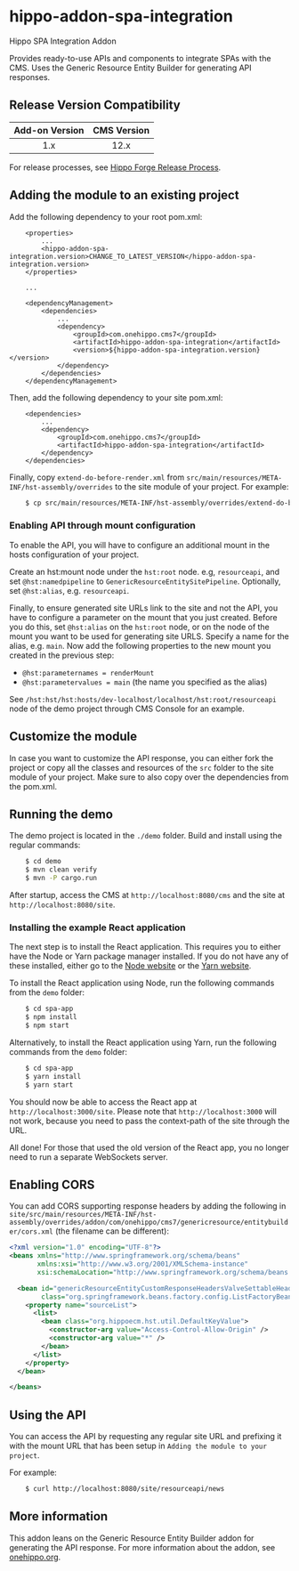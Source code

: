 # hippo-addon-spa-integration

Hippo SPA Integration Addon

Provides ready-to-use APIs and components to integrate SPAs with the CMS. Uses the Generic Resource Entity Builder for 
generating API responses.

## Release Version Compatibility

| Add-on Version | CMS Version  |
|:--------------:|:------------:|
| 1.x            | 12.x         |
 
For release processes, see [Hippo Forge Release Process](https://onehippo-forge.github.io/release-process.html).

## Adding the module to an existing project

Add the following dependency to your root pom.xml:
```mvn
    <properties>
        ...
        <hippo-addon-spa-integration.version>CHANGE_TO_LATEST_VERSION</hippo-addon-spa-integration.version>
    </properties>
    
    ...
    
    <dependencyManagement>
        <dependencies>
            ...
            <dependency>
                <groupId>com.onehippo.cms7</groupId>
                <artifactId>hippo-addon-spa-integration</artifactId>
                <version>${hippo-addon-spa-integration.version}</version>
            </dependency>
        </dependencies>
    </dependencyManagement>
```

Then, add the following dependency to your site pom.xml:
```mvn
    <dependencies>
        ...
        <dependency>
            <groupId>com.onehippo.cms7</groupId>
            <artifactId>hippo-addon-spa-integration</artifactId>
        </dependency>
    </dependencies>
```

Finally, copy `extend-do-before-render.xml` from `src/main/resources/META-INF/hst-assembly/overrides` to the site 
module of your project. For example:
```bash
    $ cp src/main/resources/META-INF/hst-assembly/overrides/extend-do-before-render.xml PATH_TO_YOUR_PROJECT/site/src/main/resources/META-INF/hst-assembly/overrides
```

### Enabling API through mount configuration

To enable the API, you will have to configure an additional mount in the hosts configuration of your project.

Create an hst:mount node under the `hst:root` node. e.g, `resourceapi`, and set `@hst:namedpipeline` to 
`GenericResourceEntitySitePipeline`. Optionally, set `@hst:alias`, e.g. `resourceapi`.

Finally, to ensure generated site URLs link to the site and not the API, you have to configure a parameter on the mount 
that you just created. Before you do this, set `@hst:alias` on the `hst:root` node, or on the node of the mount you want 
to be used for generating site URLS. Specify a name for the alias, e.g. `main`. Now add the following properties to the 
new mount you created in the previous step: 
* `@hst:parameternames = renderMount`  
* `@hst:parametervalues = main` (the name you specified as the alias)

See `/hst:hst/hst:hosts/dev-localhost/localhost/hst:root/resourceapi` node of the demo project through CMS Console for 
an example.

## Customize the module

In case you want to customize the API response, you can either fork the project or copy all the classes and resources of 
the `src` folder to the site module of your project. Make sure to also copy over the dependencies from the pom.xml.

## Running the demo

The demo project is located in the `./demo` folder. Build and install using the regular commands:
```bash
    $ cd demo
    $ mvn clean verify
    $ mvn -P cargo.run
```

After startup, access the CMS at `http://localhost:8080/cms` and the site at `http://localhost:8080/site`.

### Installing the example React application
 
The next step is to install the React application. This requires you to either have the Node or Yarn package manager 
installed. If you do not have any of these installed, either go to the [Node website](https://www.npmjs.com/get-npm) or 
the [Yarn website](https://yarnpkg.com).

To install the React application using Node, run the following commands from the `demo` folder:
```bash
    $ cd spa-app
    $ npm install
    $ npm start
```

Alternatively, to install the React application using Yarn, run the following commands from the `demo` folder:
```bash
    $ cd spa-app
    $ yarn install
    $ yarn start
```

You should now be able to access the React app at `http://localhost:3000/site`. Please note that `http://localhost:3000`
will not work, because you need to pass the context-path of the site through the URL.

All done! For those that used the old version of the React app, you no longer need to run a separate WebSockets server.

## Enabling CORS

You can add CORS supporting response headers by adding the following in 
`site/src/main/resources/META-INF/hst-assembly/overrides/addon/com/onehippo/cms7/genericresource/entitybuilder/cors.xml` 
(the filename can be different):

```xml
<?xml version="1.0" encoding="UTF-8"?>
<beans xmlns="http://www.springframework.org/schema/beans"
       xmlns:xsi="http://www.w3.org/2001/XMLSchema-instance"
       xsi:schemaLocation="http://www.springframework.org/schema/beans http://www.springframework.org/schema/beans/spring-beans-4.1.xsd">

  <bean id="genericResourceEntityCustomResponseHeadersValveSettableHeaders"
        class="org.springframework.beans.factory.config.ListFactoryBean">
    <property name="sourceList">
      <list>
        <bean class="org.hippoecm.hst.util.DefaultKeyValue">
          <constructor-arg value="Access-Control-Allow-Origin" />
          <constructor-arg value="*" />
        </bean>
      </list>
    </property>
  </bean>

</beans>
```

## Using the API

You can access the API by requesting any regular site URL and prefixing it with the mount URL that has been setup in 
`Adding the module to your project`.

For example:
```bash
    $ curl http://localhost:8080/site/resourceapi/news
```

## More information

This addon leans on the Generic Resource Entity Builder addon for generating the API response. For more information 
about the addon, see 
[onehippo.org](https://www.onehippo.org/library/enterprise/services-features/greb-api/introduction.html).